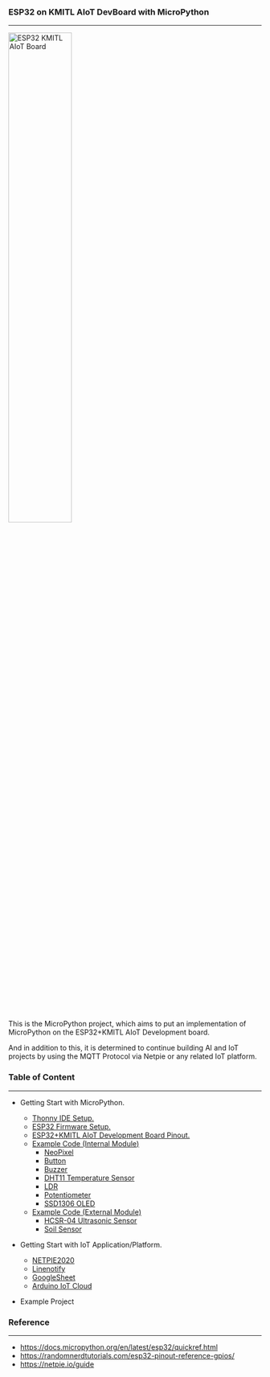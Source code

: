 ### ESP32 on KMITL AIoT DevBoard with MicroPython
---

<a href="https://github.com/PerfecXX/MicroPython-ESP32-AIoT-DevBoard/blob/main/doc/md/ESP32%2BAIoT%20Pinout.md">
    <img src="https://github.com/PerfecXX/MicroPython-ESP32-AIoT-DevBoard/blob/main/doc/AIoT%20Board.png" alt="ESP32 KMITL AIoT Board" style="width: 50%;">
</a>


This is the MicroPython project, which aims to put an implementation of MicroPython on the ESP32+KMITL AIoT Development board.

And in addition to this, it is determined to continue building AI and IoT projects by using the MQTT Protocol via Netpie or any related IoT platform.

### Table of Content
---
- Getting Start with MicroPython.
  -  [Thonny IDE Setup.](https://github.com/PerfecXX/MicroPython-ESP32-AIoT-DevBoard/blob/9f2c6fd7d80213c013d1d448a461d4a4ce00fc06/doc/md/setup-thonny.md)
  -  [ ESP32 Firmware Setup.](https://github.com/PerfecXX/MicroPython-ESP32-AIoT-DevBoard-V1/blob/9f2c6fd7d80213c013d1d448a461d4a4ce00fc06/doc/md/setup-esp32.md)
  -  [ESP32+KMITL AIoT Development Board Pinout.](https://github.com/PerfecXX/MicroPython-ESP32-AIoT-DevBoard/blob/main/doc/md/ESP32%2BAIoT%20Pinout.md)
  - [Example Code (Internal Module)](https://github.com/PerfecXX/MicroPython-ESP32-AIoT-DevBoard/tree/main/example "Example Code")
    - [NeoPixel](https://github.com/PerfecXX/MicroPython-ESP32-AIoT-DevBoard-V1/tree/main/example/NeoPixel)
    - [Button](https://github.com/PerfecXX/MicroPython-ESP32-AIoT-DevBoard-V1/tree/main/example/button)
    - [Buzzer](https://github.com/PerfecXX/MicroPython-ESP32-AIoT-DevBoard-V1/tree/main/example/Buzzer)
    - [DHT11 Temperature Sensor](https://github.com/PerfecXX/MicroPython-ESP32-AIoT-DevBoard-V1/tree/main/example/DHT11)
    - [LDR](https://github.com/PerfecXX/MicroPython-ESP32-AIoT-DevBoard-V1/tree/main/example/LDR)
    - [Potentiometer](https://github.com/PerfecXX/MicroPython-ESP32-AIoT-DevBoard-V1/tree/main/example/Potentiometer)
    - [SSD1306 OLED](https://github.com/PerfecXX/MicroPython-ESP32-AIoT-DevBoard-V1/tree/main/example/SSD1306_OLED)
  - [Example Code (External Module)](https://github.com/PerfecXX/MicroPython-ESP32-AIoT-DevBoard-V1/tree/main/example/External%20Module)
    - [HCSR-04 Ultrasonic Sensor](https://github.com/PerfecXX/MicroPython-ESP32-AIoT-DevBoard-V1/tree/main/example/External%20Module/HCSR-04%20Ultrasonic)
    - [Soil Sensor](https://github.com/PerfecXX/MicroPython-ESP32-AIoT-DevBoard-V1/tree/main/example/External%20Module/Soil%20Moisture%20Sensor)

- Getting Start with IoT Application/Platform.
  - [NETPIE2020](https://github.com/PerfecXX/MicroPython-NETPIE)
  - [Linenotify](https://github.com/PerfecXX/Micropython-Linenotify)
  - [GoogleSheet](https://github.com/PerfecXX/MicroPython-GoogleSheet)
  - [Arduino IoT Cloud](https://forum.arduino.cc/t/how-to-connect-the-esp32-micropython-to-arduino-iot-cloud/1234953?u=perfecxx)
- Example Project

### Reference 
---
- https://docs.micropython.org/en/latest/esp32/quickref.html
- https://randomnerdtutorials.com/esp32-pinout-reference-gpios/
- https://netpie.io/guide
